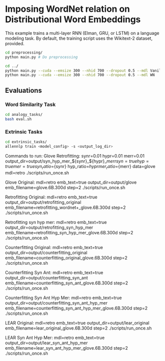 # Imposing WordNet relation on Distributional Word Embeddings

This example trains a multi-layer RNN (Elman, GRU, or LSTM) on a language modeling task.
By default, the training script uses the Wikitext-2 dataset, provided.

```bash
cd preprocessing/
python main.py # Do preprocessing

cd ../
python main.py --cuda --emsize 300 --nhid 700 --dropout 0.5 --mdl Vanilla        #  Train Vanilla LM
python main.py --cuda --emsize 300 --nhid 700 --dropout 0.5 --mdl WN        #  Train Augmented LM
```

## Evaluations
### Word Similarity Task
```bash
cd analogy_tasks/
bash eval.sh
```

### Extrinsic Tasks

```bash
cd extrinsic_tasks/
allennlp train <model_config> -s <output_log_dir>
```

Commands to run:
Glove Retrofitting: 
synr=0.01 hypr=0.01 merr=0.01 output_dir=output/syn_hyp_mer_${synr}_${hypr}_${merr} syn=true hyp=true mer=true syn_ratio=${synr} hyp_ratio=${hypr} mer_ratio=${merr} data=glove mdl=retro ./scripts/run_once.sh 

Glove Original:
mdl=retro emb_text=true output_dir=output/glove emb_filename=glove.6B.300d step=2 ./scripts/run_once.sh

Retrofitting Original:
mdl=retro emb_text=true output_dir=output/retrofitting_original emb_filename=retrofitting_wordnet+_glove.6B.300d step=2 ./scripts/run_once.sh

Retrofitting syn hyp mer:
mdl=retro emb_text=true output_dir=output/retrofitting_syn_hyp_mer emb_filename=retrofitting_syn_hyp_mer_glove.6B.300d step=2 ./scripts/run_once.sh

Counterfitting Original:
mdl=retro emb_text=true output_dir=output/counterfitting_original emb_filename=counterfitting_original_glove.6B.300d step=2 ./scripts/run_once.sh

Counterfitting Syn Ant:
mdl=retro emb_text=true output_dir=output/counterfitting_syn_ant emb_filename=counterfitting_syn_ant_glove.6B.300d step=2 ./scripts/run_once.sh

Counterfitting Syn Ant Hyp Mer:
mdl=retro emb_text=true output_dir=output/counterfitting_syn_ant_hyp_mer emb_filename=counterfitting_syn_ant_hyp_mer_glove.6B.300d step=2 ./scripts/run_once.sh

LEAR Original:
mdl=retro emb_text=true output_dir=output/lear_original emb_filename=lear_original_glove.6B.300d step=2 ./scripts/run_once.sh

LEAR Syn Ant Hyp Mer:
mdl=retro emb_text=true output_dir=output/lear_syn_ant_hyp_mer emb_filename=lear_syn_ant_hyp_mer_glove.6B.300d step=2 ./scripts/run_once.sh
